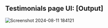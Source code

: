 ## Testimonials page UI: [Output]
![Screenshot 2024-08-11 184121](https://github.com/user-attachments/assets/1d423fdc-9943-4f9a-86dc-92c9345dc02b)
